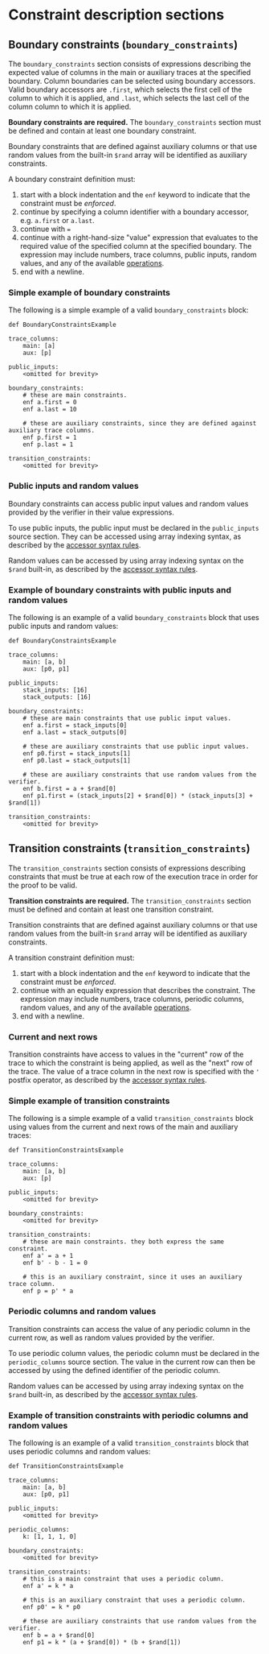 # Constraint description sections

## Boundary constraints (`boundary_constraints`)

The `boundary_constraints` section consists of expressions describing the expected value of columns in the main or auxiliary traces at the specified boundary. Column boundaries can be selected using boundary accessors. Valid boundary accessors are `.first`, which selects the first cell of the column to which it is applied, and `.last`, which selects the last cell of the column column to which it is applied.

**Boundary constraints are required.** The `boundary_constraints` section must be defined and contain at least one boundary constraint.

Boundary constraints that are defined against auxiliary columns or that use random values from the built-in `$rand` array will be identified as auxiliary constraints.

A boundary constraint definition must:

1. start with a block indentation and the `enf` keyword to indicate that the constraint must be _enforced_.
2. continue by specifying a column identifier with a boundary accessor, e.g. `a.first` or `a.last`.
3. continue with `=`
4. continue with a right-hand-size "value" expression that evaluates to the required value of the specified column at the specified boundary. The expression may include numbers, trace columns, public inputs, random values, and any of the available [operations](./syntax.md#operations).
5. end with a newline.

### Simple example of boundary constraints

The following is a simple example of a valid `boundary_constraints` block:

```
def BoundaryConstraintsExample

trace_columns:
    main: [a]
    aux: [p]

public_inputs:
    <omitted for brevity>

boundary_constraints:
    # these are main constraints.
    enf a.first = 0
    enf a.last = 10

    # these are auxiliary constraints, since they are defined against auxiliary trace columns.
    enf p.first = 1
    enf p.last = 1

transition_constraints:
    <omitted for brevity>
```

### Public inputs and random values

Boundary constraints can access public input values and random values provided by the verifier in their value expressions.

To use public inputs, the public input must be declared in the `public_inputs` source section. They can be accessed using array indexing syntax, as described by the [accessor syntax rules](./syntax.md#section-specific-accessors).

Random values can be accessed by using array indexing syntax on the `$rand` built-in, as described by the [accessor syntax rules](./syntax.md#section-specific-accessors).

### Example of boundary constraints with public inputs and random values

The following is an example of a valid `boundary_constraints` block that uses public inputs and random values:

```
def BoundaryConstraintsExample

trace_columns:
    main: [a, b]
    aux: [p0, p1]

public_inputs:
    stack_inputs: [16]
    stack_outputs: [16]

boundary_constraints:
    # these are main constraints that use public input values.
    enf a.first = stack_inputs[0]
    enf a.last = stack_outputs[0]

    # these are auxiliary constraints that use public input values.
    enf p0.first = stack_inputs[1]
    enf p0.last = stack_outputs[1]

    # these are auxiliary constraints that use random values from the verifier.
    enf b.first = a + $rand[0]
    enf p1.first = (stack_inputs[2] + $rand[0]) * (stack_inputs[3] + $rand[1])

transition_constraints:
    <omitted for brevity>
```

## Transition constraints (`transition_constraints`)

The `transition_constraints` section consists of expressions describing constraints that must be true at each row of the execution trace in order for the proof to be valid.

**Transition constraints are required.** The `transition_constraints` section must be defined and contain at least one transition constraint.

Transition constraints that are defined against auxiliary columns or that use random values from the built-in `$rand` array will be identified as auxiliary constraints.

A transition constraint definition must:

1. start with a block indentation and the `enf` keyword to indicate that the constraint must be _enforced_.
2. continue with an equality expression that describes the constraint. The expression may include numbers, trace columns, periodic columns, random values, and any of the available [operations](./syntax.md#operations).
3. end with a newline.

### Current and next rows

Transition constraints have access to values in the "current" row of the trace to which the constraint is being applied, as well as the "next" row of the trace. The value of a trace column in the next row is specified with the `'` postfix operator, as described by the [accessor syntax rules](./syntax.md#section-specific-accessors).

### Simple example of transition constraints

The following is a simple example of a valid `transition_constraints` block using values from the current and next rows of the main and auxiliary traces:

```
def TransitionConstraintsExample

trace_columns:
    main: [a, b]
    aux: [p]

public_inputs:
    <omitted for brevity>

boundary_constraints:
    <omitted for brevity>

transition_constraints:
    # these are main constraints. they both express the same constraint.
    enf a' = a + 1
    enf b' - b - 1 = 0

    # this is an auxiliary constraint, since it uses an auxiliary trace column.
    enf p = p' * a
```

### Periodic columns and random values

Transition constraints can access the value of any periodic column in the current row, as well as random values provided by the verifier.

To use periodic column values, the periodic column must be declared in the `periodic_columns` source section. The value in the current row can then be accessed by using the defined identifier of the periodic column.

Random values can be accessed by using array indexing syntax on the `$rand` built-in, as described by the [accessor syntax rules](./syntax.md#section-specific-accessors).

### Example of transition constraints with periodic columns and random values

The following is an example of a valid `transition_constraints` block that uses periodic columns and random values:

```
def TransitionConstraintsExample

trace_columns:
    main: [a, b]
    aux: [p0, p1]

public_inputs:
    <omitted for brevity>

periodic_columns:
    k: [1, 1, 1, 0]

boundary_constraints:
    <omitted for brevity>

transition_constraints:
    # this is a main constraint that uses a periodic column.
    enf a' = k * a

    # this is an auxiliary constraint that uses a periodic column.
    enf p0' = k * p0

    # these are auxiliary constraints that use random values from the verifier.
    enf b = a + $rand[0]
    enf p1 = k * (a + $rand[0]) * (b + $rand[1])
```
